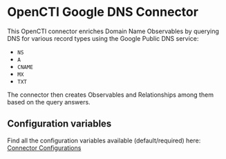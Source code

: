 # OpenCTI Google DNS Connector

This OpenCTI connector enriches Domain Name Observables by querying DNS for
various record types using the Google Public DNS service:

- `NS`
- `A`
- `CNAME`
- `MX`
- `TXT`

The connector then creates Observables and Relationships among them based on the
query answers.

## Configuration variables

Find all the configuration variables available (default/required) here: [Connector Configurations](./__metadata__)